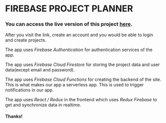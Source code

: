 # FIREBASE PROJECT PLANNER  

### You can access the live version of this project [here](https://egg-hunt-project-planner.firebaseapp.com).  

After you visit the link, create an account and you would be able to login and create projects.  

The app uses *Firebase Authentication* for authentication services of the app.  

The app uses *Firebase Cloud Firestore* for storing the project data and user data(except email and password).  

The app uses *Firebase Cloud Functions* for creating the backend of the site. This is what makes our app a serverless app. This is used to trigger notifications in our app.

The app uses *React / Redux* in the frontend which uses *Redux Firebase* to get and synchronize data in realtime.

#### Thanks!
